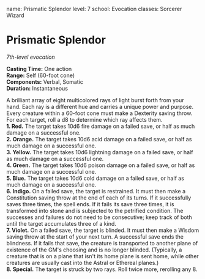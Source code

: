 name: Prismatic Splendor
level: 7
school: Evocation
classes: Sorcerer
         Wizard

# Prismatic Splendor 
_7th-level evocation_ 

**Casting Time:** One action    
**Range:** Self (60-foot cone)    
**Components:** Verbal, Somatic    
**Duration:** Instantaneous 

A brilliant array of eight multicolored rays of light burst forth from your hand. Each ray is a different hue and carries a unique power and purpose. Every creature within a 60-foot cone must make a Dexterity saving throw. For each target, roll a d8 to determine which ray affects them.    
**1. Red.** The target takes 10d6 fire damage on a failed save, or half as much damage on a successful one.    
**2. Orange.** The target takes 10d6 acid damage on a failed save, or half as much damage on a successful one.    
**3. Yellow.** The target takes 10d6 lightning damage on a failed save, or half as much damage on a successful one.    
**4. Green.** The target takes 10d6 poison damage on a failed save, or half as much damage on a successful one.    
**5. Blue.** The target takes 10d6 cold damage on a failed save, or half as much damage on a successful one.    
**6. Indigo.** On a failed save, the target is restrained. It must then make a Constitution saving throw at the end of each of its turns. If it successfully saves three times, the spell ends. If it fails its save three times, it is transformed into stone and is subjected to the petrified condition. The successes and failures do not need to be consecutive; keep track of both until the target accumulates three of a kind.    
**7. Violet.** On a failed save, the target is blinded. It must then make a Wisdom saving throw at the start of your next turn. A successful save ends the blindness. If it fails that save, the creature is transported to another plane of existence of the GM's choosing and is no longer blinded. (Typically, a creature that is on a plane that isn't its home plane is sent home, while other creatures are usually cast into the Astral or Ethereal planes.)    
**8. Special.** The target is struck by two rays. Roll twice more, rerolling any 8. 

